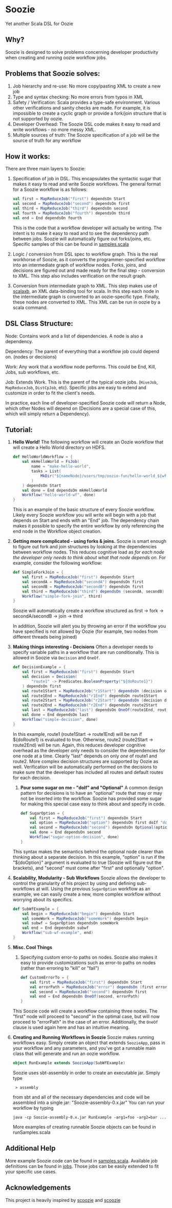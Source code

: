 Soozie
=======

Yet another Scala DSL for Oozie

Why?
----

Soozie is designed to solve problems concerning developer productivity when creating and running oozie workflow jobs.


Problems that Soozie solves:
----------------------------

1. Job hierarchy and re-use: No more copy/pasting XML to create a new job
2. Type and syntax checking: No more errors from typos in XML
3. Safety / Verification: Scala provides a type-safe environment.
   Various other verifications and sanity checks are made. For example,
   it is impossible to create a cyclic graph or provide a fork/join
   structure that is not supported by oozie.
4. Developer Overhead: The Soozie DSL code makes it easy to read and
   write workflows - no more messy XML.
5. Multiple sources of truth: The Soozie specification of a job will
   be the source of truth for any workflow

How it works:
-------------

There are three main layers to Soozie:

1. Specification of job in DSL. This encapsulates the syntactic sugar
   that makes it easy to read and write Soozie workflows. The general
   format for a Soozie workflow is as follows:

    ```scala
    val first = MapReduceJob("first") dependsOn Start
    val second = MapReduceJob("second") dependsOn first
    val third = MapReduceJob("third") dependsOn second
    val fourth = MapReduceJob("fourth") dependsOn third
    val end = End dependsOn fourth
    ```

    This is the code that a workflow developer will actually be writing.
    The intent is to make it easy to read and to see the dependency path
    between jobs. Soozie will automatically figure out forks/joins, etc.
    Specific samples of this can be found in [samples.scala](/src/test/scala/com/github/izhangzhihao/soozie/examples/samples.scala)

2. Logic / conversion from DSL spec to workflow graph. This is the real
   workhorse of Soozie, as it converts the programmer-specified workflow
   into an intermediate graph of workflow nodes. Forks, joins, and
   decisions are figured out and made ready for the final step - conversion
   to XML. This step also includes verification on the result graph.

3. Conversion from intermediate graph to XML. This step makes use of
   [scalaxb](https://github.com/eed3si9n/scalaxb), an XML data-binding tool for scala. In this step each node in
   the intermediate graph is converted to an oozie-specific type. Finally,
   these nodes are converted to XML. This XML can be run in oozie by a
   scala command.


DSL Class Structure:
--------------------

Node: Contains work and a list of dependencies. A node is also a dependency.

Dependency: The parent of everything that a workflow job could depend on. (nodes or decisions)

Work: Any work that a workflow node performs. This could be End, Kill, Jobs, sub workflows, etc.

Job: Extends Work. This is the parent of the typical oozie jobs. (`HiveJob`, `MapReduceJob`,
	 `DistCpJob`, etc). Specific jobs are easy to extend and customize in order to fit the client's
	 needs.

In practice, each line of developer-specified Soozie code will return a Node, which
other Nodes will depend on (Decisions are a special case of this, which will simply
return a Dependency).

Tutorial:
--------

1. **Hello World!**
	The following workflow will create an Oozie workflow that will create a Hello World directory on HDFS.

	```scala
	def HelloWorldWorkflow = {
	    val mkHelloWorld = FsJob(
	        name = "make-hello-world",
	        tasks = List(
	            MkDir("${nameNode}/users/tmp/oozie-fun/hello-world_${wf:id()}")
	        )
	    ) dependsOn Start
	    val done = End dependsOn mkHelloWorld
	    Workflow("hello-world-wf", done)
	}
	```

    This is an example of the basic structure of every Soozie workflow. Likely every Soozie workflow you will write will begin with a job that depends on Start and ends with an "End" job. The dependency chain makes it possible to specify the entire workflow by only referencing the end node in the Workflow object creation.

2. **Getting more complicated - using forks & joins.**
	Soozie is smart enough to figure out fork and join structures by looking at the dependencies between workflow nodes. This reduces cognitive load as *for each node the developer only needs to think about what that node depends on.*
For example, consider the following workflow:

    ```scala
    def SimpleForkJoin = {
        val first = MapReduceJob("first") dependsOn Start
        val secondA = MapReduceJob("secondA") dependsOn first
        val secondB = MapReduceJob("secondB") dependsOn first
        val third = MapReduceJob("third") dependsOn (secondA, secondB)
        Workflow("simple-fork-join", third)
    }
    ```

	Soozie will automatically create a workflow structured as
	first -> fork -> secondA/secondB -> join -> third

	In addition, Soozie will alert you by throwing an error if the workflow you have specified is not allowed by Oozie (for example, two nodes from different threads being joined)

3. **Making things interesting - Decisions**
	Often a developer needs to specify variable paths in a workflow that are run conditionally. This is allowed in Soozie via `Decision` and `OneOf`.

	```scala
	def DecisionExample = {
		val first = MapReduceJob("first") dependsOn Start
		val decision = Decision(
		    "route1" -> Predicates.BooleanProperty("${doRoute1}")
		) dependsOn first
		val route1Start = MapReduceJob("r1Start") dependsOn (decision option "route1")
		val route1End = MapReduceJob("r1End") dependsOn route1Start
		val route2Start = MapReduceJob("r2Start") dependsOn (decision default)
		val route2End = MapReduceJob("r2End") dependsOn route2Start
		val last = MapReduceJob("last") dependsOn OneOf(route1End, route2End)
		val done = End dependsOn last
		Workflow("simple-decision", done)
	}
	```
	In this example, route1 (route1Start -> route1End) will be run if ${doRoute1} is evaluated to true. Otherwise, route2 (route2Start -> route2End) will be run. Again, this reduces developer cognitive overhead as the developer only needs to consider the dependencies for one node at a time. Clearly "last" depends on only *one* of route1 and route2.
	More complex decision structures are supported by Oozie as well. Verification will be automatically performed on the decisions to make sure that the developer has included all routes and default routes for each decision.

	1. **Pour some sugar on me - "doIf" and "Optional"**
		A common design pattern for decisions is to have an "optional" route that may or may not be inserted into the workflow. Soozie has provided some sugar for making this special case easy to think about and specify in code.

		```scala
		def SugarOption = {
		    val first = MapReduceJob("first") dependsOn Start
		    val option = MapReduceJob("option") dependsOn first doIf "doOption"
		    val second = MapReduceJob("second") dependsOn Optional(option)
		    val done = End dependsOn second
		    Workflow("sugar-option-decision", done)
		}
		```
	This syntax makes the semantics behind the optional node clearer than thinking about a separate decision. In this example, "option" is run if the "${doOption}" argument is evaluated to true (Soozie will figure out the brackets), and "second" must come after "first" and optionally "option".

4. **Scalability, Modularity - Sub Workflows**
	Soozie allows the developer to control the granularity of his project by using and defining sub-workflows at will. Using the previous `SugarOption` workflow as an example, we can easily create a new, more complex workflow without worrying about its specifics.

	```scala
	def SubWfExample = {
		val begin = MapReduceJob("begin") dependsOn Start
		val someWork = MapReduceJob("someWork") dependsOn begin
		val subwf = SugarOption dependsOn someWork
		val end = End dependsOn subwf
		Workflow("sub-wf-example", end)
	}
	```

5. **Misc. Cool Things**
	1. Specifying custom error-to paths on nodes.
		Soozie also makes it easy to provide customizations such as error-to paths on nodes (rather than erroring to "kill" or "fail")

		```scala
		def CustomErrorTo = {
		    val first = MapReduceJob("first") dependsOn Start
		    val errorPath = MapReduceJob("error") dependsOn (first error)
		    val second = MapReduceJob("second") dependsOn first
		    val end = End dependsOn OneOf(second, errorPath)
		}
		```

	This Soozie code will create a workflow containing three nodes. The "first" node will proceed to "second" in the optimal case, but will now proceed to "errorPath" in the case of an error. Additionally, the `OneOf` clause is used again here and has an intuitive meaning.

6. **Creating and Running Workflows in Soozie**
	Soozie makes running workflows easy. Simply create an object that extends `SoozieApp`, pass in your workflow and any parameters, and you've got a runnable main class that will generate and run an oozie workflow.

	```scala
	object RunExample extends SoozieApp(SubWfExample)
	```

	Soozie uses sbt-assembly in order to create an executable jar. Simply type

		> assembly

	from sbt and all of the necessary dependencies and code will be assembled into a single jar: "Soozie-assembly-0.x.jar"
	You can run your workflow by typing

	```
	java -cp Soozie-assembly-0.x.jar RunExample -arg1=foo -arg2=bar ...
	```

    More examples of creating runnable Soozie objects can be found in runSamples.scala


Additional Help
--------------
More example Soozie code can be found in [samples.scala](/src/test/scala/com/github/izhangzhihao/soozie/examples/samples.scala). Available job definitions can be found in [jobs](/src/main/scala/com/github/izhangzhihao/soozie/jobs). Those jobs can be easily extended to fit your specific use cases.

Acknowledgements
--------------
This project is heavily inspired by [scoozie](https://github.com/glava/scoozie) and [scoozie](https://github.com/QuantiumTechnology/scoozie)

